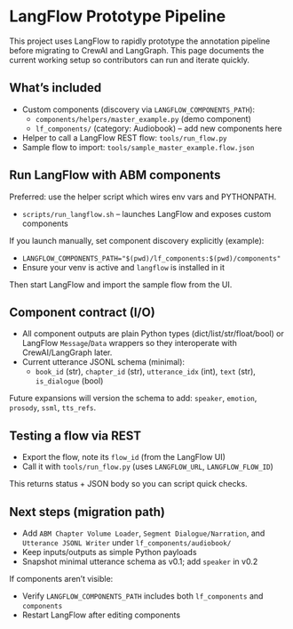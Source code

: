 # LangFlow Prototype Pipeline

This project uses LangFlow to rapidly prototype the annotation pipeline before migrating to CrewAI and LangGraph. This page documents the current working setup so contributors can run and iterate quickly.

## What’s included

- Custom components (discovery via `LANGFLOW_COMPONENTS_PATH`):
  - `components/helpers/master_example.py` (demo component)
  - `lf_components/` (category: Audiobook) – add new components here
- Helper to call a LangFlow REST flow: `tools/run_flow.py`
- Sample flow to import: `tools/sample_master_example.flow.json`

## Run LangFlow with ABM components

Preferred: use the helper script which wires env vars and PYTHONPATH.

- `scripts/run_langflow.sh` – launches LangFlow and exposes custom components

If you launch manually, set component discovery explicitly (example):

- `LANGFLOW_COMPONENTS_PATH="$(pwd)/lf_components:$(pwd)/components"`
- Ensure your venv is active and `langflow` is installed in it

Then start LangFlow and import the sample flow from the UI.

## Component contract (I/O)

- All component outputs are plain Python types (dict/list/str/float/bool) or LangFlow `Message`/`Data` wrappers so they interoperate with CrewAI/LangGraph later.
- Current utterance JSONL schema (minimal):
  - `book_id` (str), `chapter_id` (str), `utterance_idx` (int), `text` (str), `is_dialogue` (bool)

Future expansions will version the schema to add: `speaker`, `emotion`, `prosody`, `ssml`, `tts_refs`.

## Testing a flow via REST

- Export the flow, note its `flow_id` (from the LangFlow UI)
- Call it with `tools/run_flow.py` (uses `LANGFLOW_URL`, `LANGFLOW_FLOW_ID`)

This returns status + JSON body so you can script quick checks.

## Next steps (migration path)

- Add `ABM Chapter Volume Loader`, `Segment Dialogue/Narration`, and `Utterance JSONL Writer` under `lf_components/audiobook/`
- Keep inputs/outputs as simple Python payloads
- Snapshot minimal utterance schema as v0.1; add `speaker` in v0.2

If components aren’t visible:

- Verify `LANGFLOW_COMPONENTS_PATH` includes both `lf_components` and `components`
- Restart LangFlow after editing components
